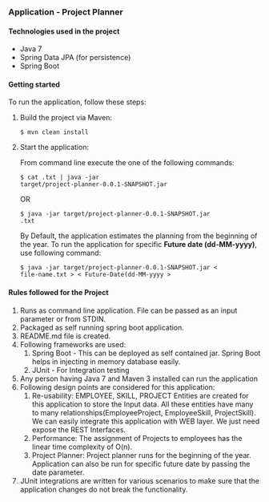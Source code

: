 ### Application - Project Planner

#### Technologies used in the project

* Java 7
* Spring Data JPA (for persistence)
* Spring Boot

#### Getting started

To run the application, follow these steps:

1. Build the project via Maven:

    <code>$ mvn clean install</code>

2. Start the application:

   From command line execute the one of the following commands:

    <code>$ cat <file-name>.txt | java -jar target/project-planner-0.0.1-SNAPSHOT.jar </code>
    
    OR
    
    <code>$ java -jar target/project-planner-0.0.1-SNAPSHOT.jar <file-name>.txt </code>
    
   By Default, the application estimates the planning from the beginning of the year. To run the application for specific **Future date (dd-MM-yyyy)**, use following command:
   
    <code>$ java -jar target/project-planner-0.0.1-SNAPSHOT.jar < file-name.txt > < Future-Date(dd-MM-yyyy ></code>
 
#### Rules followed for the Project

1. Runs as command line application. File can be passed as an input parameter or from STDIN. 
2. Packaged as self running spring boot application. 
3. README.md file is created.
4. Following frameworks are used:
    1. Spring Boot - This can be deployed as self contained jar. Spring Boot helps in injecting in memory database easily. 
    2. JUnit - For Integration testing
5. Any person having Java 7 and Maven 3 installed can run the application
6. Following design points are considered for this application:
    1. Re-usability: EMPLOYEE, SKILL, PROJECT Entities are created for this application to store the Input data. All these entities have many to many relationships(EmployeeProject, EmployeeSkill, ProjectSkill).
       We can easily integrate this application with WEB layer. We just need expose the REST Interfaces.
    2. Performance: The assignment of Projects to employees has the linear time complexity of O(n).
    3. Project Planner: Project planner runs for the beginning of the year. Application can also be run for specific future date by passing the date parameter.
7. JUnit integrations are written for various scenarios to make sure that the application changes do not break the functionality. 
